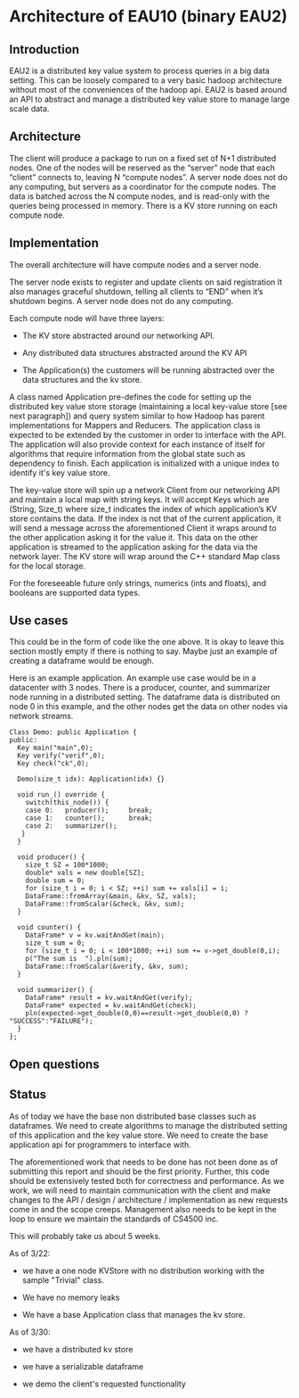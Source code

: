 # Architecture of EAU10 (binary EAU2)


## Introduction

EAU2 is a distributed key value system to process queries in a big data setting. This can be loosely compared to a very basic hadoop architecture without most of the conveniences of the hadoop api. EAU2 is based around an API to abstract and manage a distributed key value store to manage large scale data. 


## Architecture

The client will produce a package to run on a fixed set of N+1 distributed nodes. One of the nodes will be reserved as the “server” node that each “client” connects to, leaving N “compute nodes”. A server node does not do any computing, but servers as a coordinator for the compute nodes.
The data is batched across the N compute nodes, and is read-only with the queries being processed in memory. 
There is a KV store running on each compute node.


## Implementation

The overall architecture will have compute nodes and a server node.

The server node exists to register and update clients on said registration It also manages graceful shutdown, telling all clients to “END” when it’s shutdown begins. A server node does not do any computing.

Each compute node will have three layers:

 - The KV store abstracted around our networking API.

 - Any distributed data structures abstracted around the KV API

 - The Application(s) the customers will be running abstracted over the data structures and the kv store. 

A class named Application pre-defines the code for setting up the distributed key value store storage (maintaining a local key-value store [see next paragraph]) and query system similar to how Hadoop has parent implementations for Mappers and Reducers. The application class is expected to be extended by the customer in order to interface with the API. The application will also provide context for each instance of itself for algorithms that require information from the global state such as dependency to finish. Each application is initialized with a unique index to identify it's key value store.

The key-value store will spin up a network Client from our networking API and maintain a local map with string keys. It will accept Keys which are (String, Size_t) where size_t indicates the index of which application’s KV store contains the data. If the index is not that of the current application, it will send a message across the aforementioned Client it wraps around to the other application asking it for the value it. This data on the other application is streamed to the application asking for the data via the network layer. The KV store will wrap around the C++ standard Map class for the local storage.

For the foreseeable future only strings, numerics (ints and floats), and booleans are supported data types. 


## Use cases

This could be in the form of code like the one above. It is okay to leave this section mostly empty if there is nothing to say. Maybe just an example of creating a dataframe would be enough.

Here is an example application. An example use case would be in a datacenter with 3 nodes. There is a producer, counter, and summarizer node running in a distributed setting. The dataframe data is distributed on node 0 in this example, and the other nodes get the data on other nodes via network streams.

```
Class Demo: public Application {
public:
  Key main("main",0);
  Key verify("verif",0);
  Key check("ck",0);
 
  Demo(size_t idx): Application(idx) {}
 
  void run_() override {
    switch(this_node()) {
    case 0:   producer();     break;
    case 1:   counter();      break;
    case 2:   summarizer();
   }
  }
 
  void producer() {
    size_t SZ = 100*1000;
    double* vals = new double[SZ];
    double sum = 0;
    for (size_t i = 0; i < SZ; ++i) sum += vals[i] = i;
    DataFrame::fromArray(&main, &kv, SZ, vals);
    DataFrame::fromScalar(&check, &kv, sum);
  }
 
  void counter() {
    DataFrame* v = kv.waitAndGet(main);
    size_t sum = 0;
    for (size_t i = 0; i < 100*1000; ++i) sum += v->get_double(0,i);
    p("The sum is  ").pln(sum);
    DataFrame::fromScalar(&verify, &kv, sum);
  }
 
  void summarizer() {
    DataFrame* result = kv.waitAndGet(verify);
    DataFrame* expected = kv.waitAndGet(check);
    pln(expected->get_double(0,0)==result->get_double(0,0) ? "SUCCESS":"FAILURE");
  }
};
```

## Open questions


## Status

As of today we have the base non distributed base classes such as dataframes. We need to create algorithms to manage the distributed setting of this application and the key value store. We need to create the base application api for programmers to interface with.

The aforementioned work that needs to be done has not been done as of submitting this report and should be the first priority. Further, this code should be extensively tested both for correctness and performance. As we work, we will need to maintain communication with the client and make changes to the API / design / architecture / implementation as new requests come in and the scope creeps. Management also needs to be kept in the loop to ensure we maintain the standards of CS4500 inc. 

This will probably take us about 5 weeks. 

As of 3/22:

  - we have a one node KVStore with no distribution working with the sample "Trivial" class.

  - We have no memory leaks

  - We have a base Application class that manages the kv store. 

As of 3/30:

  - we have a distributed kv store
  
  - we have a serializable dataframe

  - we demo the client's requested functionality